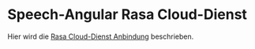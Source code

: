 # Speech-Angular Rasa Cloud-Dienst

Hier wird die [Rasa Cloud-Dienst Anbindung](./Rasa.md) beschrieben.
